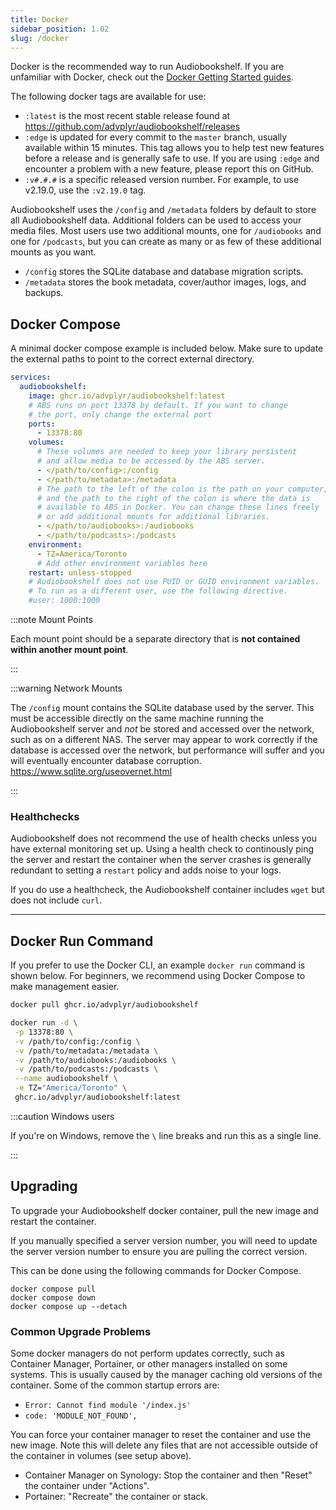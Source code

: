 ```yaml
---
title: Docker
sidebar_position: 1.02
slug: /docker
---
```


Docker is the recommended way to run Audiobookshelf. If you are unfamiliar with Docker, check out the [Docker Getting Started guides](https://docs.docker.com/get-started/docker-concepts/the-basics/what-is-a-container/).

The following docker tags are available for use:

- `:latest` is the most recent stable release found at https://github.com/advplyr/audiobookshelf/releases
- `:edge` is updated for every commit to the `master` branch, usually available within 15 minutes. This tag allows you to help test new features before a release and is generally safe to use. If you are using `:edge` and encounter a problem with a new feature, please report this on GitHub.
- `:v#.#.#` is a specific released version number. For example, to use v2.19.0, use the `:v2.19.0` tag.

Audiobookshelf uses the `/config` and `/metadata` folders by default to store all Audiobookshelf data. Additional folders can be used to access your media files. Most users use two additional mounts, one for `/audiobooks` and one for `/podcasts`, but you can create as many or as few of these additional mounts as you want.

- `/config` stores the SQLite database and database migration scripts.
- `/metadata` stores the book metadata, cover/author images, logs, and backups.

## Docker Compose

A minimal docker compose example is included below. Make sure to update the external paths to point to the correct external directory.

```yaml title="docker-compose.yml"
services:
  audiobookshelf:
    image: ghcr.io/advplyr/audiobookshelf:latest
    # ABS runs on port 13378 by default. If you want to change
    # the port, only change the external port
    ports:
      - 13378:80
    volumes:
      # These volumes are needed to keep your library persistent
      # and allow media to be accessed by the ABS server.
      - </path/to/config>:/config
      - </path/to/metadata>:/metadata
      # The path to the left of the colon is the path on your computer,
      # and the path to the right of the colon is where the data is
      # available to ABS in Docker. You can change these lines freely
      # or add additional mounts for additional libraries.
      - </path/to/audiobooks>:/audiobooks
      - </path/to/podcasts>:/podcasts
    environment:
      - TZ=America/Toronto
      # Add other environment variables here
    restart: unless-stopped
    # Audiobookshelf does not use PUID or GUID environment variables.
    # To run as a different user, use the following directive.
    #user: 1000:1000
```

:::note Mount Points

Each mount point should be a separate directory that is **not contained within another mount point**.

:::

:::warning Network Mounts

The `/config` mount contains the SQLite database used by the server. This must be accessible directly on the same machine running the Audiobookshelf server and _not_ be stored and accessed over the network, such as on a different NAS. The server may appear to work correctly if the database is accessed over the network, but performance will suffer and you will eventually encounter database corruption. https://www.sqlite.org/useovernet.html

:::

### Healthchecks

Audiobookshelf does not recommend the use of health checks unless you have external monitoring set up. Using a health check to continously ping the server and restart the container when the server crashes is generally redundant to setting a `restart` policy and adds noise to your logs.

If you do use a healthcheck, the Audiobookshelf container includes `wget` but does not include `curl`.

---

## Docker Run Command

If you prefer to use the Docker CLI, an example `docker run` command is shown below. For beginners, we recommend using Docker Compose to make management easier.

```bash
docker pull ghcr.io/advplyr/audiobookshelf

docker run -d \
 -p 13378:80 \
 -v /path/to/config:/config \
 -v /path/to/metadata:/metadata \
 -v /path/to/audiobooks:/audiobooks \
 -v /path/to/podcasts:/podcasts \
 --name audiobookshelf \
 -e TZ="America/Toronto" \
 ghcr.io/advplyr/audiobookshelf:latest
```

:::caution Windows users

If you're on Windows, remove the `\` line breaks and run this as a single line.

:::

## Upgrading

To upgrade your Audiobookshelf docker container, pull the new image and restart the container.

If you manually specified a server version number, you will need to update the server version number to ensure you are pulling the correct version.

This can be done using the following commands for Docker Compose.

```
docker compose pull
docker compose down
docker compose up --detach
```

### Common Upgrade Problems

Some docker managers do not perform updates correctly, such as Container Manager, Portainer, or other managers installed on some systems. This is usually caused by the manager caching old versions of the container. Some of the common startup errors are:

- `Error: Cannot find module '/index.js'`
- `code: 'MODULE_NOT_FOUND',`

You can force your container manager to reset the container and use the new image. Note this will delete any files that are not accessible outside of the container in volumes (see setup above).

- Container Manager on Synology: Stop the container and then "Reset" the container under "Actions".
- Portainer: "Recreate" the container or stack.
